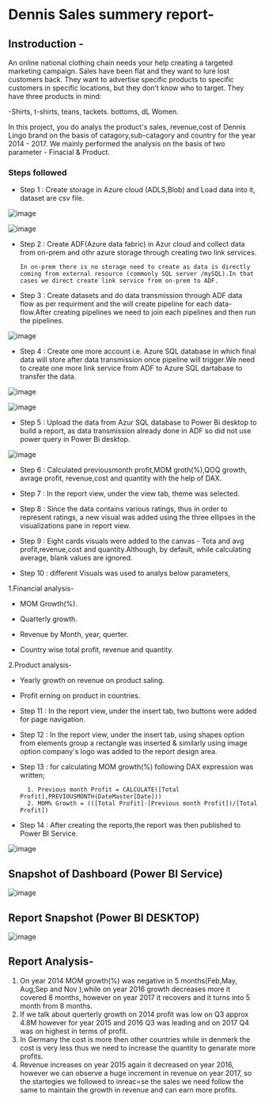 
# Dennis Sales summery report-

## Instroduction - 

An online national clothing chain needs your help creating a targeted marketing campaign. Sales have been flat and they want to lure lost customers back. They want to advertise specific products to specific customers in specific locations, but they don’t know who to target. They have three products in mind:

-Shirts,
t-shirts,
teans,
tackets.
bottoms,
dL Women.

In this project, you do analys the product's sales, revenue,cost of Dennis Lingo brand on the basis of catagory,sub-catagory and country for the year 2014 - 2017. We mainly performed the analysis on the basis of two parameter -
Finacial & Product.

### Steps followed 

- Step 1 : Create storage in Azure cloud (ADLS,Blob) and Load data into it, dataset are csv file.

![image](https://github.com/user-attachments/assets/7f51ee4f-4c70-4b14-9c3e-63d79f9f26dd)

 ![image](https://github.com/user-attachments/assets/0a3b5229-085a-4962-9b28-7294c302a182)

- Step 2 : Create ADF(Azure data fabric) in Azur cloud and collect data from on-prem and othr azure storage through creating two link services.
          
      In on-prem there is no storage need to create as data is directly coming from external resource (commonly SQL server /mySQL).In that cases we direct create link service from on-prem to ADF.


- Step 3 : Create datasets and do data transmission through ADF data flow as per requirment and the will create pipeline for each data-flow.After creating pipelines we need to join each pipelines and then run the pipelines.

![image](https://github.com/user-attachments/assets/0e49cdfe-9001-4520-91a9-0e7dcff0bf84)

- Step 4 : Create one more account i.e. Azure SQL database in which final data will store after data transmission once pipeline will trigger.We need to create one more link service from ADF to Azure SQL dartabase to transfer the data.

![image](https://github.com/user-attachments/assets/1c7fbef8-ab15-4e8d-8220-1e12144d1383)

![image](https://github.com/user-attachments/assets/3734446a-aab4-43f2-9d47-d7c247fe0139)

- Step 5 : Upload the data from Azur SQL database to Power Bi desktop to build a report, as data transmission already done in ADF so did not use power query in Power Bi desktop.

![image](https://github.com/user-attachments/assets/f011922f-7bfa-483a-821b-af46585fb7b1)

- Step 6 : Calculated previousmonth profit,MOM groth(%),QOQ growth, avrage profit, revenue,cost and quantity with the help of DAX.
- Step 7 : In the report view, under the view tab, theme was selected.
- Step 8 : Since the data contains various ratings, thus in order to represent ratings, a new visual was added using the three ellipses in the visualizations pane in report view. 

- Step 9 : Eight cards visuals were added to the canvas - Tota and avg profit,revenue,cost and quantity.Although, by default, while calculating average, blank values are ignored.
- Step 10 : different Visuals was used to analys below parameters,

1.Financial analysis-

- MOM Growth(%).

- Quarterly growth.

- Revenue by Month, year, querter.

- Country wise total profit, revenue and quantity.

2.Product analysis-

- Yearly growth on revenue on product saling.

- Profit erning on product in countries.



- Step 11 : In the report view, under the insert tab, two buttons were added for page navigation.
- Step 12 : In the report view, under the insert tab, using shapes option from elements group a rectangle was inserted & similarly using image option company's logo was added to the report design area. 

- Step 13 : for calculating MOM growth(%) following DAX expression was written;
       
        1. Previous month Profit = CALCULATE([Total Profit],PREVIOUSMONTH(DateMaster[Date]))
        2. MOM% Growth = (([Total Profit]-[Previous month Profit])/[Total Profit])


- Step 14 : After creating the reports,the report was then published to Power BI Service.
 
 ![image](https://github.com/user-attachments/assets/64fcd059-5d7d-47ca-8c3f-e8707562ea50)

## Snapshot of Dashboard (Power BI Service)

![image](https://github.com/user-attachments/assets/33693656-c9e7-4052-9a00-16963eace6e4)

 
 ## Report Snapshot (Power BI DESKTOP)

 
![image](https://github.com/user-attachments/assets/f86d207f-bbc3-4eec-9191-c7c19b34ef6d)

## Report Analysis-

1. On year 2014 MOM growth(%) was negative in 5 months(Feb,May, Aug,Sep and Nov ),while on year 2016 growth decreases more it covered 8 months, however on year 2017 it recovers and it turns into 5 month from 8 months.
2. If we talk about querterly growth on 2014 profit was low on Q3 approx 4.8M however  for year 2015 and 2016 Q3 was leading and on 2017 Q4 was on highest in terms of profit.
3. In Germany the cost is more then other countries while in denmerk the cost is very less thus we need to increase the quantity to genarate more profits.
4. Revenue increases on year 2015 again it decreased on year 2016, however we can observe a huge increment in revenue on year 2017, so the startegies we followed to inreac=se the sales we need follow the same to maintain the growth in revenue and can earn more profits.


